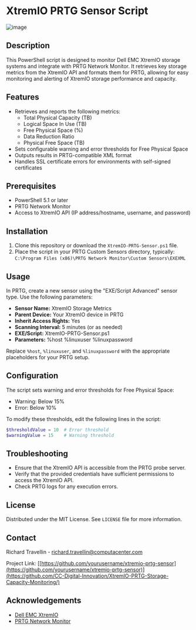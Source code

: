 # XtremIO PRTG Sensor Script
![image](https://github.com/user-attachments/assets/18f35ee5-d088-49f4-a3e7-c127bf503b44)


## Description

This PowerShell script is designed to monitor Dell EMC XtremIO storage systems and integrate with PRTG Network Monitor. It retrieves key storage metrics from the XtremIO API and formats them for PRTG, allowing for easy monitoring and alerting of XtremIO storage performance and capacity.

## Features

- Retrieves and reports the following metrics:
  - Total Physical Capacity (TB)
  - Logical Space In Use (TB)
  - Free Physical Space (%)
  - Data Reduction Ratio
  - Physical Free Space (TB)
- Sets configurable warning and error thresholds for Free Physical Space
- Outputs results in PRTG-compatible XML format
- Handles SSL certificate errors for environments with self-signed certificates

## Prerequisites

- PowerShell 5.1 or later
- PRTG Network Monitor
- Access to XtremIO API (IP address/hostname, username, and password)

## Installation

1. Clone this repository or download the `XtremIO-PRTG-Sensor.ps1` file.
2. Place the script in your PRTG Custom Sensors directory, typically:
   `C:\Program Files (x86)\PRTG Network Monitor\Custom Sensors\EXEXML`

## Usage

In PRTG, create a new sensor using the "EXE/Script Advanced" sensor type. Use the following parameters:

- **Sensor Name:** XtremIO Storage Metrics
- **Parent Device:** Your XtremIO device in PRTG
- **Inherit Access Rights:** Yes
- **Scanning Interval:** 5 minutes (or as needed)
- **EXE/Script:** XtremIO-PRTG-Sensor.ps1
- **Parameters:** %host %linuxuser %linuxpassword

Replace `%host`, `%linuxuser`, and `%linuxpassword` with the appropriate placeholders for your PRTG setup.

## Configuration

The script sets warning and error thresholds for Free Physical Space:
- Warning: Below 15%
- Error: Below 10%

To modify these thresholds, edit the following lines in the script:

```powershell
$thresholdValue = 10  # Error threshold
$warningValue = 15    # Warning threshold
```

## Troubleshooting

- Ensure that the XtremIO API is accessible from the PRTG probe server.
- Verify that the provided credentials have sufficient permissions to access the XtremIO API.
- Check PRTG logs for any execution errors.


## License

Distributed under the MIT License. See `LICENSE` file for more information.

## Contact

Richard Travellin - richard.travellin@computacenter.com

Project Link: [[https://github.com/yourusername/xtremio-prtg-sensor](https://github.com/yourusername/xtremio-prtg-sensor)](https://github.com/CC-Digital-Innovation/XtremIO-PRTG-Storage-Capacity-Monitoring/)

## Acknowledgements

- [Dell EMC XtremIO](https://www.delltechnologies.com/en-us/storage/xtremio-all-flash.htm)
- [PRTG Network Monitor](https://www.paessler.com/prtg)
